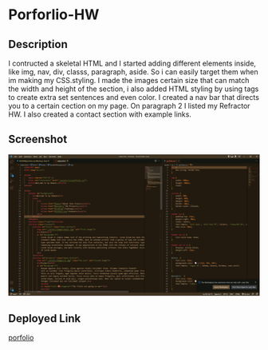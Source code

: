 # Porforlio-HW


## Description
I contructed a skeletal HTML and I started adding different elements inside, like img, nav, div, classs, paragraph, aside. So i can easily target them when im making my CSS.styling. I made the images certain size that can match the width and height of the section, i also added HTML styling by using <aisde> tags to create extra set sentences and even color. I created a nav bar that directs you to a certain cection on my page. On paragraph 2 I listed my Refractor HW. I also created a contact section with example links.

## Screenshot

![profile](./assets/images/profile-ss.png)



## Deployed Link
[porfolio](https://github.com/JohnFranco45/Porforlio)